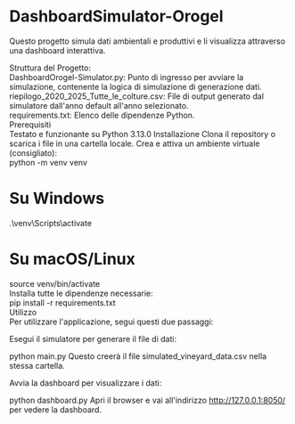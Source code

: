# DashboardSimulator-Orogel
Questo progetto simula dati ambientali e produttivi e li visualizza attraverso una dashboard interattiva.

Struttura del Progetto:  
DashboardOrogel-Simulator.py: Punto di ingresso per avviare la simulazione, contenente la logica di simulazione di generazione dati.  
riepilogo_2020_2025_Tutte_le_colture.csv: File di output generato dal simulatore dall'anno default all'anno selezionato.  
requirements.txt: Elenco delle dipendenze Python.  
Prerequisiti  
Testato e funzionante su Python 3.13.0
Installazione
Clona il repository o scarica i file in una cartella locale.
Crea e attiva un ambiente virtuale (consigliato):  
python -m venv venv  
# Su Windows  
.\venv\Scripts\activate  
# Su macOS/Linux  
source venv/bin/activate  
Installa tutte le dipendenze necessarie:  
pip install -r requirements.txt  
Utilizzo  
Per utilizzare l'applicazione, segui questi due passaggi:  

Esegui il simulatore per generare il file di dati:

python main.py
Questo creerà il file simulated_vineyard_data.csv nella stessa cartella.

Avvia la dashboard per visualizzare i dati:

python dashboard.py
Apri il browser e vai all'indirizzo http://127.0.0.1:8050/ per vedere la dashboard.
